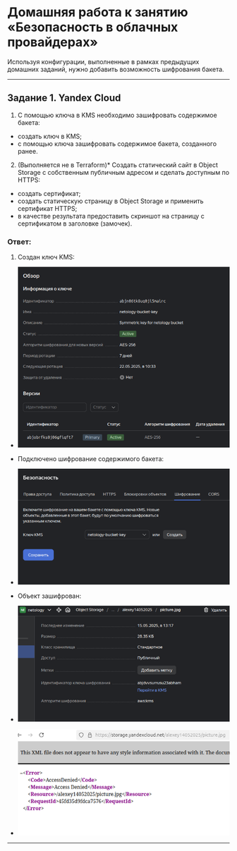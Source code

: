 # Домашняя работа к занятию «Безопасность в облачных провайдерах»  

Используя конфигурации, выполненные в рамках предыдущих домашних заданий, нужно добавить возможность шифрования бакета.

---

## Задание 1. Yandex Cloud   

1. С помощью ключа в KMS необходимо зашифровать содержимое бакета:

 - создать ключ в KMS;
 - с помощью ключа зашифровать содержимое бакета, созданного ранее.

2. (Выполняется не в Terraform)* Создать статический сайт в Object Storage c собственным публичным адресом и сделать доступным по HTTPS:

 - создать сертификат;
 - создать статическую страницу в Object Storage и применить сертификат HTTPS;
 - в качестве результата предоставить скриншот на страницу с сертификатом в заголовке (замочек).

### Ответ:

1. Создан ключ KMS:</br>
 - ![1_1](https://github.com/AlekseyStroitelev/Homework/blob/main/Project/15.3/screenshots/project1_1.png)</br>
 
 - Подключено шифрование содержимого бакета:</br>

 - ![1_2](https://github.com/AlekseyStroitelev/Homework/blob/main/Project/15.3/screenshots/project1_2.png)</br>

 - Объект зашифрован:</br>

 - ![1_3](https://github.com/AlekseyStroitelev/Homework/blob/main/Project/15.3/screenshots/project1_3.png)</br>

 - ![1_4](https://github.com/AlekseyStroitelev/Homework/blob/main/Project/15.3/screenshots/project1_4.png)</br>

--- 
